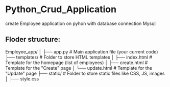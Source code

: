 # Python_Crud_Application
create Employee application on pyhon with database connection Mysql

## Floder structure:
Employee_app/
│
├── app.py                # Main application file (your current code)
├── templates/            # Folder to store HTML templates
│   ├── index.html        # Template for the homepage (list of employees)
│   ├── create.html       # Template for the "Create" page
│   └── update.html       # Template for the "Update" page
├── static/               # Folder to store static files like CSS, JS, images
│   ├── style.css

## 

